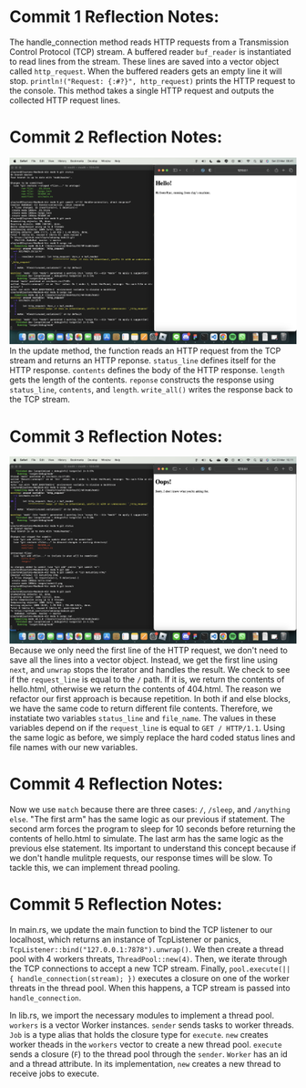 # Commit 1 Reflection Notes:
The handle_connection method reads HTTP requests from a Transmission Control Protocol (TCP) stream. A buffered reader `buf_reader` is instantiated to read lines from the stream. These lines are saved into a vector object called `http_request`. When the buffered readers gets an empty line it will stop. `println!("Request: {:#?}", http_request)` prints the HTTP request to the console. This method takes a single HTTP request and outputs the collected HTTP request lines.

# Commit 2 Reflection Notes:
![Commit 2 Screenshot](./images/commit2.png)
In the update method, the function reads an HTTP request from the TCP stream and returns an HTTP reponse. `status_line` defines itself for the HTTP response. `contents` defines the body of the HTTP response. `length` gets the length of the contents. `reponse` constructs the response using `status_line`, `contents`, and `length`. `write_all()` writes the response back to the TCP stream.

# Commit 3 Reflection Notes:
![Commit 3 Screenshot](<./images/commit3.png>)
Because we only need the first line of the HTTP request, we don't need to save all the lines into a vector object. Instead, we get the first line using `next`, and `unwrap` stops the iterator and handles the result. We check to see if the `request_line` is equal to the `/` path. If it is, we return the contents of hello.html, otherwise we return the contents of 404.html. The reason we refactor our first approach is because repetition. In both if and else blocks, we have the same code to return different file contents. Therefore, we instatiate two variables `status_line` and `file_name`. The values in these variables depend on if the `request_line` is equal to `GET / HTTP/1.1`. Using the same logic as before, we simply replace the hard coded status lines and file names with our new variables.

# Commit 4 Reflection Notes:
Now we use `match` because there are three cases: `/`, `/sleep`, and `/anything else`. "The first arm" has the same logic as our previous if statement. The second arm forces the program to sleep for 10 seconds before returning the contents of hello.html to simulate. The last arm has the same logic as the previous else statement. Its important to understand this concept because if we don't handle mulitple requests, our response times will be slow. To tackle this, we can implement thread pooling.

# Commit 5 Reflection Notes:
In main.rs, we update the main function to bind the TCP listener to our localhost, which returns an instance of TcpListener or panics, `TcpListener::bind("127.0.0.1:7878").unwrap()`. We then create a thread pool with 4 workers threats, `ThreadPool::new(4)`. Then, we iterate through the TCP connections to accept a new TCP stream. Finally, `pool.execute(|| { handle_connection(stream); })` executes a closure on one of the worker threats in the thread pool. When this happens, a TCP stream is passed into `handle_connection`.

In lib.rs, we import the necessary modules to implement a thread pool. `workers` is a vector Worker instances. `sender` sends tasks to worker threads. `Job` is a type alias that holds the closure type for `execute`. `new` creates worker theads in the `workers` vector to create a new thread pool. `execute` sends a closure (`F`) to the thread pool through the `sender`. `Worker` has an id and a thread attribute. In its implementation, `new` creates a new thread to receive jobs to execute.